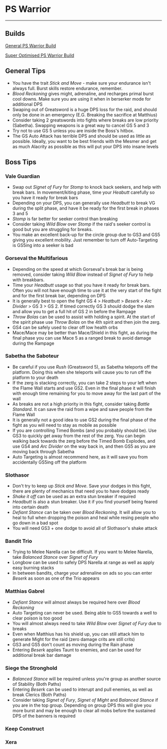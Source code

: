 # PS Warrior

----------


## Builds


[General PS Warrior Build](http://gw2skills.net/editor/?vJAQNAR5enckC9dg1eAefAEliliA7d4mcfuGDgHQAIJI8DeeA-TBSBABUq+DAXEAKOCA4pbwMlg0s/wVK/e4BAQKA9kaB-e "General PS Warrior Build")


[Super Optimised PS Warrior Build](http://gw2skills.net/editor/?vJAQNAR5enckC9dg1eAefAEliliALJI8DeevD3k7z1YA8ACAA-TRSBABmpEUUVCA4iAQxRA4hHAAe6GoUdnr2fUeQmSMSBE4UL-e "Super Optimised PS Warrior Build")


## General Tips


- You have the trait *Stick and Move* - make sure your endurance isn't always full. Burst skills restore endurance, remember.
- *Blood Reckoning* gives might, adrenaline, and recharges primal burst cool downs. Make sure you are using it when in berserker mode for additional DPS
- Swaping out of Greatsword is a huge DPS loss for the raid, and should only be done in an emergency (E.G. Breaking the sacrifice at Matthius)
- Consider taking 2 greatswords into fights where breaks are low priority (Sabetha). Swapping weapons is a great way to cancel GS 5 and 3
- Try not to use GS 5 unless you are inside the Boss's hitbox.
- The GS Auto Attack has terrible DPS and should be used as little as possible. Ideally, you want to be best friends with the Mesmer and get as much Alacrity as possible as this will put your DPS into insane levels


## Boss Tips

### Vale Guardian
- Swap out *Signet of Fury* for *Stomp* to knock back seekers, and help with break bars. In movement/kiting phase, time your *Heabutt* carefully so you have it ready for break bars
- Depending on your DPS, you can generally use *Headbutt* to break VG during the split phase, and have it be ready for the first break in phases 3 and 5
- *Stomp* is far better for seeker control than breaking
- Consider taking *Wild Blow* over *Stomp* if the raid's seeker control is good but you are struggling for breaks.
- You make an excellent back-up for the circle group due to GS3 and GS5 giving you excellent mobility. Just remember to turn off Auto-Targeting is GS5ing into a seeker is bad

### Gorseval the Multifarious
- Depending on the speed at which Gorseval's break bar is being removed, consider taking *Wild Blow* instead of *Signet of Fury* to help with breakbars.
- Time your *Headbutt* usage so that you have it ready for break bars. Often you will not have enough time to use it at the very start of the fight and for the first break bar, depending on DPS
- It is generally best to open the fight GS 4 > *Heatbutt* > *Beserk* > *Arc Divider* > GS 3 > GS 2. If timed correctly GS 3 should dodge the slam and allow you to get a full hit of GS 2 in before the Rampage
- *Throw Bolas* can be used to assist with holding a spirit. At the start of the spirit phase use *Throw Bolas* on the 4th spirit and then join the zerg.
- GS4 can be safely used to clear off low health orbs
- Mace/Mace may be better than Mace/Shield in this fight, as during the final phase you can use Mace 5 as a ranged break to avoid damage during the Rampage

### Sabetha the Saboteur
- Be careful if you use *Rush* (Greatsword 5), as Sabetha teleports off the platform. Doing this when she teleports will cause you to run off the platform to your death
- If the zerg is stacking correctly, you can take 2 steps to your left when the Flame Wall starts and use GS2. Even in the final phase it will finish with enough time remaining for you to move away for the last part of the wall
- As breaks are not a high priority in this fight, consider taking *Battle Standard*. It can save the raid from a wipe and save people from the Flame Wall
- It is generally not a good idea to use GS2 during the final phase of the fight as you will need to stay as mobile as possible
- If you are controlling Timed Bombs (and you probably should be). Use GS3 to quickly get away from the rest of the zerg. You can begin walking back towards the zerg before the Timed Bomb Explodes, and use GS4 and *Arc Divider* on the way back in, and then GS5 as you are moving back through Sabetha
- Auto Targeting is almost recommend here, as it will save you from accidentally GS5ing off the platform

### Slothasor
- Don't try to keep up *Stick and Move*. Save your dodges in this fight, there are plenty of mechanics that need you to have dodges ready
- *Shake it off* can be used as an extra stun breaker if required
- *Headbutt* is also a stun breaker. Use it if you find yourself being feared into certain death
- *Defiant Stance* can be taken over *Blood Reckoning*. It will allow you to heal to full when dropping the poison and heal while resing people who go down in a bad spot
- You will need GS3 + one dodge to avoid all of Slothasor's shake attack

### Bandit Trio
- Trying to Melee Narella can be difficult. If you want to Melee Narella, take *Balanced Stance* over *Signet of Fury*
- Longbow can be used to safely DPS Narella at range as well as apply easy burning stacks
- In between bandits, charge your adrenaline on ads so you can enter *Beserk* as soon as one of the Trio appears

### Matthias Gabrel
- *Defiant Stance* will almost always be required here over *Blood Reckoning*
- Auto Targeting can never be used. Being able to GS5 towards a well to clear poison is too good
- You will almost always need to take *Wild Blow* over *Signet of Fury* due to breaks
- Even when Matthius has his shield up, you can still attack him to generate Might for the raid (zero damage crits are still crits)
- GS3 and GS5 don't count as moving during the Rain phase
- Entering *Beserk* applies Taunt to enemies, and can be used for additional break bar damage

### Siege the Stronghold
- *Balanced Stance* will be required unless you're group as another source of Stability (Both Paths)
- Entering *Beserk* can be used to interupt and pull enemies, as well as break Clerics (Both Paths)
- Consider taking *Signet of Fury*, *Signet of Might* and *Balanced Stance* if you are in the top group. Depending on group DPS this will give you more burst and may be enough to clear all mobs before the sustained DPS of the banners is required

### Keep Construct


### Xera
